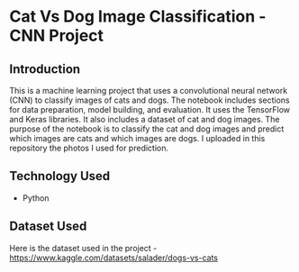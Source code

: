 # Cat Vs Dog Image Classification - CNN Project 

## Introduction

This is a machine learning project that uses a convolutional neural network (CNN) to classify images of cats and dogs. The notebook includes sections for data preparation, model building, and evaluation. It uses the TensorFlow and Keras libraries. It also includes a dataset of cat and dog images. The purpose of the notebook is to classify the cat and dog images and predict which images are cats and which images are dogs. I uploaded in this repository the photos I used for prediction.

## Technology Used

- Python

## Dataset Used

Here is the dataset used in the project - https://www.kaggle.com/datasets/salader/dogs-vs-cats

